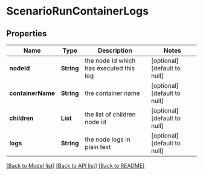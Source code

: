 # ScenarioRunContainerLogs
## Properties

| Name | Type | Description | Notes |
|------------ | ------------- | ------------- | -------------|
| **nodeId** | **String** | the node Id which has executed this log | [optional] [default to null] |
| **containerName** | **String** | the container name | [optional] [default to null] |
| **children** | **List** | the list of children node id | [optional] [default to null] |
| **logs** | **String** | the node logs in plain text | [optional] [default to null] |

[[Back to Model list]](../README.md#documentation-for-models) [[Back to API list]](../README.md#documentation-for-api-endpoints) [[Back to README]](../README.md)

